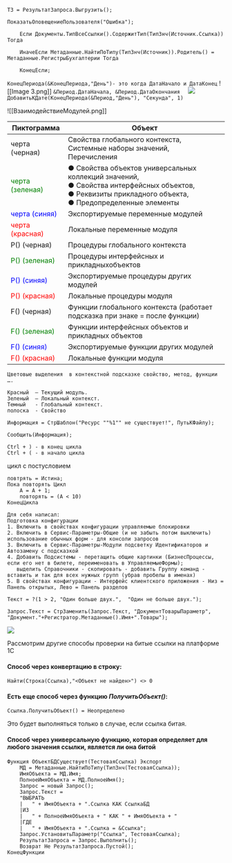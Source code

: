 `ТЗ = РезультатЗапроса.Выгрузить();`

````
ПоказатьОповещениеПользователя("Ошибка");
````

```
	Если Документы.ТипВсеСсылки().СодержитТип(ТипЗнч(Источник.Ссылка)) Тогда
			
	ИначеЕсли Метаданные.НайтиПоТипу(ТипЗнч(Источник)).Родитель() = Метаданные.РегистрыБухгалтерии Тогда
			
	КонецЕсли;

```

`КонецПериода(&КонецПериода,"День")- это когда ДатаНачало и ДатаКонец`
![[Image 3.png]]
`&Период.ДатаНачала, &Период.ДатаОкончания  `
![](Image%203.png)
`ДобавитьКДате(КонецПериода(&Период,"День"), "Секунда", 1)  `

![[ВзаимодействиеМодулей.png]]

| Пиктограмма                                            | Объект                                                                                                                                                           |
| ------------------------------------------------------ | ---------------------------------------------------------------------------------------------------------------------------------------------------------------- |
| черта (черная)                                         | Свойства глобального контекста, <br>Системные наборы значений, <br>Перечисления                                                                                  |
| <span style="color:green">черта (зеленая)</span>       | ● Свойства объектов универсальных коллекций значений, <br>● Свойства интерфейсных объектов, <br>● Реквизиты прикладного объекта, <br>● Предопределенные элементы |
| <span style="color:rgb(0, 0,265)">черта (синяя)</span> | Экспортируемые переменные модулей                                                                                                                                |
| <span style="color:red">черта (красная)</span>         | Локальные переменные модуля                                                                                                                                      |
| Р() (черная)                                           | Процедуры глобального контекста                                                                                                                                  |
| <span style="color:green">Р() (зеленая)</span>         | Процедуры интерфейсных и прикладныхобъектов                                                                                                                      |
| <span style="color:rgb(0, 0,265)">Р() (синяя)</span>   | Экспортируемые процедуры других модулей                                                                                                                          |
| <span style="color:red">Р() (красная)</span>           | Локальные процедуры модуля                                                                                                                                       |
| F() (черная)                                           | Функции глобального контекста (работает подсказка при знаке = после функции)                                                                                     |
| <span style="color:green">F() (зеленая)</span>         | Функции интерфейсных объектов и прикладных объектов                                                                                                              |
| <span style="color:rgb(0, 0,265)">F() (синяя)</span>   | Экспортируемые функции других модулей                                                                                                                            |
| <span style="color:red">F() (красная)</span>           | Локальные функции модуля                                                                                                                                         |


```
Цветовые выделения  в контекстной подсказке свойство, метод, функции ….

Красный  – Текущий модуль.
Зеленый  – Локальный контекст.
Темный   - Глобальный контекст.
полоска  - Свойство
```

```
Информация = СтрШаблон("Ресурс ""%1"" не существует!", ПутьКФайлу);
		
Сообщить(Информация); 
```

```
Ctrl + ) - в конец цикла
Ctrl + ( - в начало цикла
```

цикл с постусловием
```
повтрять = Истина;
Пока повторять Цикл
	А = А + 1;
	повторять = (А < 10)
КонецЦикла

```

```
Для себя написал:
Подготовка конфигурации
1. Включить в свойствах конфигурации управляемые блокировки 
2. Включить в Сервис-Параметры-Общие (и не забыть потом выключить) использование обычных форм - для консоли запросов
3. Включить в Сервис-Параметры-Модули подсветку Идентификаторов и Автозамену с подсказкой
4. Добавить Подсистемы - перетащить общие картинки (БизнесПроцессы, если его нет в билете, переименовать в УправляемыеФормы); 
   выделить Справочники - скопировать - добавить Группу команд - вставить и так для всех нужных групп (убрав пробелы в именах)
5. В свойствах конфигурации - Интерфейс клиентского приложения - Низ = Панель открытых, Лево = Панель разделов
```

`Текст = ?(1 > 2, "Один больше двух.",  "Один не больше двух.");`

`Запрос.Текст = СтрЗаменить(Запрос.Текст, "ДокументТоварыПараметр", "Документ."+Регистратор.Метаданные().Имя+".Товары");`

![](ВзаимодействиеМодулей.png)

Рассмотрим другие способы проверки на битые ссылки на платформе 1С

#### Cпособ через конвертацию в строку:

```
Найти(Строка(Ссылка),"<Объект не найден>") <> 0
```

#### Есть еще способ через функцию _ПолучитьОбъект()_:

```
Ссылка.ПолучитьОбъект() = Неопределено
```

Это будет выполняться только в случае, если ссылка битая.

#### Способ через универсальную функцию, которая определяет для любого значения ссылки, является ли она битой

```
Функция ОбъектБДСуществует(ТестоваяСсылка) Экспорт  
	МД = Метаданные.НайтиПоТипу(ТипЗнч(ТестоваяСсылка));  
	ИмяОбъекта = МД.Имя;  
	ПолноеИмяОбъекта = МД.ПолноеИмя();   
	Запрос = новый Запрос();  
	Запрос.Текст =   
	"ВЫБРАТЬ     
	|   " + ИмяОбъекта + ".Ссылка КАК СсылкаБД     
	|ИЗ      
	|   " + ПолноеИмяОбъекта + " КАК " + ИмяОбъекта + "      
	|ГДЕ      
	|   " + ИмяОбъекта + ".Ссылка = &Cсылка"; 
	Запрос.УстановитьПараметр("Cсылка", ТестоваяСсылка); 
	РезультатЗапроса = Запрос.Выполнить(); 
	Возврат Не РезультатЗапроса.Пустой();  
КонецФункции
```